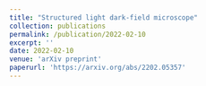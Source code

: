 ```yaml
---
title: "Structured light dark-field microscope"
collection: publications
permalink: /publication/2022-02-10
excerpt: ''
date: 2022-02-10
venue: 'arXiv preprint'
paperurl: 'https://arxiv.org/abs/2202.05357'
---
```

